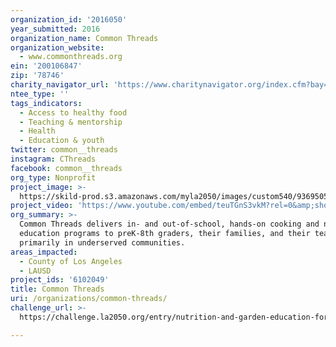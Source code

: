 ```yaml
---
organization_id: '2016050'
year_submitted: 2016
organization_name: Common Threads
organization_website:
  - www.commonthreads.org
ein: '200106847'
zip: '78746'
charity_navigator_url: 'https://www.charitynavigator.org/index.cfm?bay=search.profile&ein=200106847'
ntee_type: ''
tags_indicators:
  - Access to healthy food
  - Teaching & mentorship
  - Health
  - Education & youth
twitter: common__threads
instagram: CThreads
facebook: common__threads
org_type: Nonprofit
project_image: >-
  https://skild-prod.s3.amazonaws.com/myla2050/images/custom540/9369505955741-team90.jpeg
project_video: 'https://www.youtube.com/embed/teuTGnS3vkM?rel=0&amp;showinfo=0'
org_summary: >-
  Common Threads delivers in- and out-of-school, hands-on cooking and nutrition
  education programs to preK-8th graders, their families, and their teachers
  primarily in underserved communities.
areas_impacted:
  - County of Los Angeles
  - LAUSD
project_ids: '6102049'
title: Common Threads
uri: /organizations/common-threads/
challenge_url: >-
  https://challenge.la2050.org/entry/nutrition-and-garden-education-for-underserved-children-common-threads-with-the-kitchen-community

---
```

